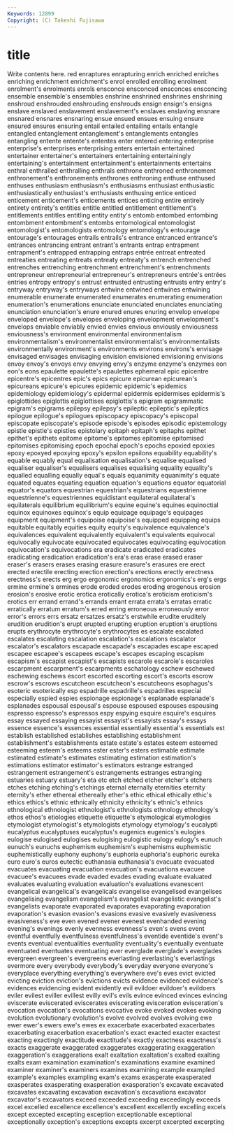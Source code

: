 ```yaml
---
Keywords: 12899 
Copyright: (C) Takeshi Fujisawa
---
```


# title

Write contents here.
red enraptures enrapturing enrich
enriched enriches enriching enrichment enrichment's enrol enrolled enrolling enrolment enrolment's
enrolments enrols ensconce ensconced ensconces ensconcing ensemble ensemble's ensembles enshrine
enshrined enshrines enshrining enshroud enshrouded enshrouding enshrouds ensign ensign's ensigns
enslave enslaved enslavement enslavement's enslaves enslaving ensnare ensnared ensnares ensnaring
ensue ensued ensues ensuing ensure ensured ensures ensuring entail entailed
entailing entails entangle entangled entanglement entanglement's entanglements entangles entangling entente
entente's ententes enter entered entering enterprise enterprise's enterprises enterprising enters
entertain entertained entertainer entertainer's entertainers entertaining entertainingly entertaining's entertainment entertainment's
entertainments entertains enthral enthralled enthralling enthrals enthrone enthroned enthronement enthronement's
enthronements enthrones enthroning enthuse enthused enthuses enthusiasm enthusiasm's enthusiasms enthusiast
enthusiastic enthusiastically enthusiast's enthusiasts enthusing entice enticed enticement enticement's enticements
entices enticing entire entirely entirety entirety's entities entitle entitled entitlement
entitlement's entitlements entitles entitling entity entity's entomb entombed entombing entombment
entombment's entombs entomological entomologist entomologist's entomologists entomology entomology's entourage entourage's
entourages entrails entrails's entrance entranced entrance's entrances entrancing entrant entrant's
entrants entrap entrapment entrapment's entrapped entrapping entraps entrée entreat entreated
entreaties entreating entreats entreaty entreaty's entrench entrenched entrenches entrenching entrenchment
entrenchment's entrenchments entrepreneur entrepreneurial entrepreneur's entrepreneurs entrée's entrées entries entropy
entropy's entrust entrusted entrusting entrusts entry entry's entryway entryway's entryways
entwine entwined entwines entwining enumerable enumerate enumerated enumerates enumerating enumeration
enumeration's enumerations enunciate enunciated enunciates enunciating enunciation enunciation's enure enured
enures enuring envelop envelope enveloped envelope's envelopes enveloping envelopment envelopment's
envelops enviable enviably envied envies envious enviously enviousness enviousness's environment
environmental environmentalism environmentalism's environmentalist environmentalist's environmentalists environmentally environment's environments environs
environs's envisage envisaged envisages envisaging envision envisioned envisioning envisions envoy
envoy's envoys envy envying envy's enzyme enzyme's enzymes eon eon's
eons epaulette epaulette's epaulettes ephemeral epic epicentre epicentre's epicentres epic's
epics epicure epicurean epicurean's epicureans epicure's epicures epidemic epidemic's epidemics
epidemiology epidemiology's epidermal epidermis epidermises epidermis's epiglottides epiglottis epiglottises epiglottis's
epigram epigrammatic epigram's epigrams epilepsy epilepsy's epileptic epileptic's epileptics epilogue
epilogue's epilogues episcopacy episcopacy's episcopal episcopate episcopate's episode episode's episodes
episodic epistemology epistle epistle's epistles epistolary epitaph epitaph's epitaphs epithet
epithet's epithets epitome epitome's epitomes epitomise epitomised epitomises epitomising epoch
epochal epoch's epochs epoxied epoxies epoxy epoxyed epoxying epoxy's epsilon
epsilons equability equability's equable equably equal equalisation equalisation's equalise equalised
equaliser equaliser's equalisers equalises equalising equality equality's equalled equalling equally
equal's equals equanimity equanimity's equate equated equates equating equation equation's
equations equator equatorial equator's equators equestrian equestrian's equestrians equestrienne equestrienne's
equestriennes equidistant equilateral equilateral's equilaterals equilibrium equilibrium's equine equine's equines
equinoctial equinox equinoxes equinox's equip equipage equipage's equipages equipment equipment's
equipoise equipoise's equipped equipping equips equitable equitably equities equity equity's
equivalence equivalence's equivalences equivalent equivalently equivalent's equivalents equivocal equivocally equivocate
equivocated equivocates equivocating equivocation equivocation's equivocations era eradicate eradicated eradicates
eradicating eradication eradication's era's eras erase erased eraser eraser's erasers
erases erasing erasure erasure's erasures ere erect erected erectile erecting
erection erection's erections erectly erectness erectness's erects erg ergo ergonomic
ergonomics ergonomics's erg's ergs ermine ermine's ermines erode eroded erodes
eroding erogenous erosion erosion's erosive erotic erotica erotically erotica's eroticism
eroticism's erotics err errand errand's errands errant errata errata's erratas
erratic erratically erratum erratum's erred erring erroneous erroneously error error's
errors errs ersatz ersatzes ersatz's erstwhile erudite eruditely erudition erudition's
erupt erupted erupting eruption eruption's eruptions erupts erythrocyte erythrocyte's erythrocytes
es escalate escalated escalates escalating escalation escalation's escalations escalator escalator's
escalators escapade escapade's escapades escape escaped escapee escapee's escapees escape's
escapes escaping escapism escapism's escapist escapist's escapists escarole escarole's escaroles
escarpment escarpment's escarpments eschatology eschew eschewed eschewing eschews escort escorted
escorting escort's escorts escrow escrow's escrows escutcheon escutcheon's escutcheons esophagus's
esoteric esoterically esp espadrille espadrille's espadrilles especial especially espied espies
espionage espionage's esplanade esplanade's esplanades espousal espousal's espouse espoused espouses
espousing espresso espresso's espressos espy espying esquire esquire's esquires essay
essayed essaying essayist essayist's essayists essay's essays essence essence's essences
essential essentially essential's essentials est establish established establishes establishing establishment
establishment's establishments estate estate's estates esteem esteemed esteeming esteem's esteems
ester ester's esters estimable estimate estimated estimate's estimates estimating estimation
estimation's estimations estimator estimator's estimators estrange estranged estrangement estrangement's estrangements
estranges estranging estuaries estuary estuary's eta etc etch etched etcher
etcher's etchers etches etching etching's etchings eternal eternally eternities eternity
eternity's ether ethereal ethereally ether's ethic ethical ethically ethic's ethics
ethics's ethnic ethnically ethnicity ethnicity's ethnic's ethnics ethnological ethnologist ethnologist's
ethnologists ethnology ethnology's ethos ethos's etiologies etiquette etiquette's etymological etymologies
etymologist etymologist's etymologists etymology etymology's eucalypti eucalyptus eucalyptuses eucalyptus's eugenics
eugenics's eulogies eulogise eulogised eulogises eulogising eulogistic eulogy eulogy's eunuch
eunuch's eunuchs euphemism euphemism's euphemisms euphemistic euphemistically euphony euphony's euphoria
euphoria's euphoric eureka euro euro's euros eutectic euthanasia euthanasia's evacuate
evacuated evacuates evacuating evacuation evacuation's evacuations evacuee evacuee's evacuees evade
evaded evades evading evaluate evaluated evaluates evaluating evaluation evaluation's evaluations
evanescent evangelical evangelical's evangelicals evangelise evangelised evangelises evangelising evangelism evangelism's
evangelist evangelistic evangelist's evangelists evaporate evaporated evaporates evaporating evaporation evaporation's
evasion evasion's evasions evasive evasively evasiveness evasiveness's eve even evened
evener evenest evenhanded evening evening's evenings evenly evenness evenness's even's
evens event eventful eventfully eventfulness eventfulness's eventide eventide's event's events
eventual eventualities eventuality eventuality's eventually eventuate eventuated eventuates eventuating ever
everglade everglade's everglades evergreen evergreen's evergreens everlasting everlasting's everlastings evermore
every everybody everybody's everyday everyone everyone's everyplace everything everything's everywhere
eve's eves evict evicted evicting eviction eviction's evictions evicts evidence
evidenced evidence's evidences evidencing evident evidently evil evildoer evildoer's evildoers
eviler evilest eviller evillest evilly evil's evils evince evinced evinces
evincing eviscerate eviscerated eviscerates eviscerating evisceration evisceration's evocation evocation's evocations
evocative evoke evoked evokes evoking evolution evolutionary evolution's evolve evolved
evolves evolving ewe ewer ewer's ewers ewe's ewes ex exacerbate
exacerbated exacerbates exacerbating exacerbation exacerbation's exact exacted exacter exactest exacting
exactingly exactitude exactitude's exactly exactness exactness's exacts exaggerate exaggerated exaggerates
exaggerating exaggeration exaggeration's exaggerations exalt exaltation exaltation's exalted exalting exalts
exam examination examination's examinations examine examined examiner examiner's examiners examines
examining example exampled example's examples exampling exam's exams exasperate exasperated
exasperates exasperating exasperation exasperation's excavate excavated excavates excavating excavation excavation's
excavations excavator excavator's excavators exceed exceeded exceeding exceedingly exceeds excel
excelled excellence excellence's excellent excellently excelling excels except excepted excepting
exception exceptionable exceptional exceptionally exception's exceptions excepts excerpt excerpted excerpting
